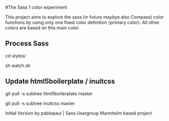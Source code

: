#The Sass 1 color experiment

This project aims to explore the sass (in future maybye also Compass) color functions by using only one fixed color definition (primary color). All other colors are based on this main color.

## Process Sass
cd styles/

sh watch.sh

## Update html5boilerplate / inuitcss
git pull -s subtree html5boilerplate master

git pull -s subtree inuitcss master

Initial Version by pablopaul | Sass Usergroup Mannheim based project